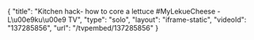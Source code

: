 {
    "title": "Kitchen hack- how to core a lettuce #MyLekueCheese - L\u00e9ku\u00e9 TV",
    "type": "solo",
    "layout": "iframe-static",
    "videoId": "137285856",
    "url": "\/tvpembed\/137285856"
}